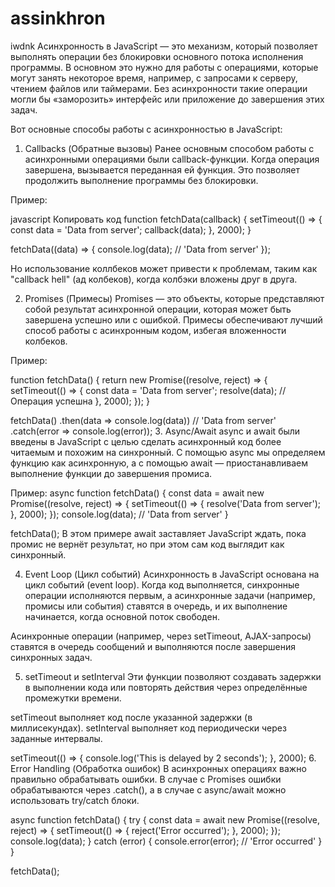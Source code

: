 # assinkhron
iwdnk
Асинхронность в JavaScript — это механизм, который позволяет выполнять операции без блокировки основного потока исполнения программы. В основном это нужно для работы с операциями, которые могут занять некоторое время, например, с запросами к серверу, чтением файлов или таймерами. Без асинхронности такие операции могли бы «заморозить» интерфейс или приложение до завершения этих задач.

Вот основные способы работы с асинхронностью в JavaScript:

1. Callbacks (Обратные вызовы)
Ранее основным способом работы с асинхронными операциями были callback-функции. Когда операция завершена, вызывается переданная ей функция. Это позволяет продолжить выполнение программы без блокировки.

Пример:

javascript
Копировать код
function fetchData(callback) {
  setTimeout(() => {
    const data = 'Data from server';
    callback(data);
  }, 2000);
}

fetchData((data) => {
  console.log(data);  // 'Data from server'
});

Но использование коллбеков может привести к проблемам, таким как "callback hell" (ад колбеков), когда колбэки вложены друг в друга.

2. Promises (Примесы)
Promises — это объекты, которые представляют собой результат асинхронной операции, которая может быть завершена успешно или с ошибкой. Примесы обеспечивают лучший способ работы с асинхронным кодом, избегая вложенности колбеков.

Пример:

function fetchData() {
  return new Promise((resolve, reject) => {
    setTimeout(() => {
      const data = 'Data from server';
      resolve(data);  // Операция успешна
    }, 2000);
  });
}

fetchData()
  .then(data => console.log(data))  // 'Data from server'
  .catch(error => console.log(error));
3. Async/Await
async и await были введены в JavaScript с целью сделать асинхронный код более читаемым и похожим на синхронный. С помощью async мы определяем функцию как асинхронную, а с помощью await — приостанавливаем выполнение функции до завершения промиса.

Пример:
async function fetchData() {
  const data = await new Promise((resolve, reject) => {
    setTimeout(() => {
      resolve('Data from server');
    }, 2000);
  });
  console.log(data);  // 'Data from server'
}

fetchData();
В этом примере await заставляет JavaScript ждать, пока промис не вернёт результат, но при этом сам код выглядит как синхронный.

4. Event Loop (Цикл событий)
Асинхронность в JavaScript основана на цикл событий (event loop). Когда код выполняется, синхронные операции исполняются первым, а асинхронные задачи (например, промисы или события) ставятся в очередь, и их выполнение начинается, когда основной поток свободен.

Асинхронные операции (например, через setTimeout, AJAX-запросы) ставятся в очередь сообщений и выполняются после завершения синхронных задач.

5. setTimeout и setInterval
Эти функции позволяют создавать задержки в выполнении кода или повторять действия через определённые промежутки времени.

setTimeout выполняет код после указанной задержки (в миллисекундах).
setInterval выполняет код периодически через заданные интервалы.

setTimeout(() => {
  console.log('This is delayed by 2 seconds');
}, 2000);
6. Error Handling (Обработка ошибок)
В асинхронных операциях важно правильно обрабатывать ошибки. В случае с Promises ошибки обрабатываются через .catch(), а в случае с async/await можно использовать try/catch блоки.

async function fetchData() {
  try {
    const data = await new Promise((resolve, reject) => {
      setTimeout(() => {
        reject('Error occurred');
      }, 2000);
    });
    console.log(data);
  } catch (error) {
    console.error(error);  // 'Error occurred'
  }
}

fetchData();
